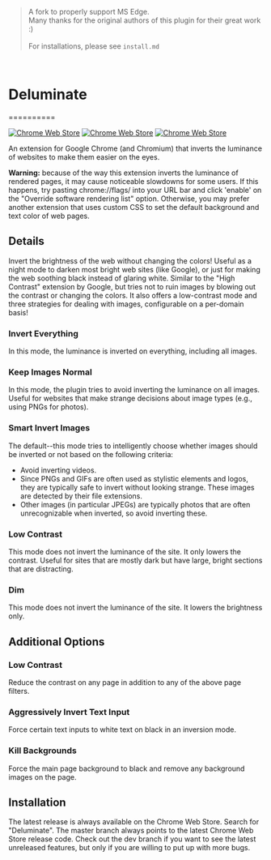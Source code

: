 
> A fork to properly support MS Edge. <br/>
> Many thanks for the original authors of this plugin for their great work :)<br/><br/>
> For installations, please see ```install.md```

<br />

# Deluminate

==========

[![Chrome Web Store](
https://img.shields.io/chrome-web-store/v/iebboopaeangfpceklajfohhbpkkfiaa.svg)](https://chrome.google.com/webstore/detail/deluminate/iebboopaeangfpceklajfohhbpkkfiaa)
[![Chrome Web Store](
https://img.shields.io/chrome-web-store/d/iebboopaeangfpceklajfohhbpkkfiaa.svg)](https://chrome.google.com/webstore/detail/deluminate/iebboopaeangfpceklajfohhbpkkfiaa)
[![Chrome Web Store](
https://img.shields.io/chrome-web-store/rating/iebboopaeangfpceklajfohhbpkkfiaa.svg)](https://chrome.google.com/webstore/detail/deluminate/iebboopaeangfpceklajfohhbpkkfiaa)

An extension for Google Chrome (and Chromium) that inverts the luminance of
websites to make them easier on the eyes.

**Warning:** because of the way this extension inverts the luminance of
rendered pages, it may cause noticeable slowdowns for some users. If this
happens, try pasting chrome://flags/ into your URL bar and click 'enable'
on the "Override software rendering list" option. Otherwise, you may 
prefer another extension that uses custom CSS to set the default background
and text color of web pages.

Details
-------

Invert the brightness of the web without changing the colors! Useful as a night
mode to darken most bright web sites (like Google), or just for making the web
soothing black instead of glaring white. Similar to the "High Contrast"
extension by Google, but tries not to ruin images by blowing out the contrast or
changing the colors. It also offers a low-contrast mode and three strategies
for dealing with images, configurable on a per-domain basis!

### Invert Everything ###
In this mode, the luminance is inverted on everything, including all images.

### Keep Images Normal ###
In this mode, the plugin tries to avoid inverting the luminance on all images.
Useful for websites that make strange decisions about image types (e.g., using
PNGs for photos).

### Smart Invert Images ###
The default--this mode tries to intelligently choose whether images should be
inverted or not based on the following criteria:

 * Avoid inverting videos.
 * Since PNGs and GIFs are often used as stylistic elements and logos, they are
   typically safe to invert without looking strange. These images are detected
   by their file extensions.
 * Other images (in particular JPEGs) are typically photos that are often
   unrecognizable when inverted, so avoid inverting these.

### Low Contrast ###
This mode does not invert the luminance of the site. It only lowers the
contrast. Useful for sites that are mostly dark but have large, bright sections
that are distracting.

### Dim ###
This mode does not invert the luminance of the site. It lowers the brightness
only.

Additional Options
------------------

### Low Contrast ###

Reduce the contrast on any page in addition to any of the above page filters.

### Aggressively Invert Text Input ###

Force certain text inputs to white text on black in an inversion mode.

### Kill Backgrounds ###

Force the main page background to black and remove any background images on the
page.


Installation
------------

The latest release is always available on the Chrome Web Store. Search for
"Deluminate". The master branch always points to the latest Chrome Web Store
release code. Check out the dev branch if you want to see the latest unreleased
features, but only if you are willing to put up with more bugs.
